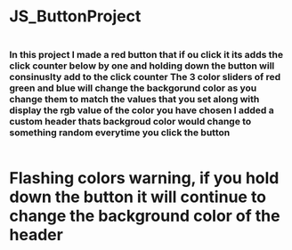 # JS_ButtonProject

<h3 style = "display: inline-block">In this project I made a red button that if ou click it its adds the click counter below by one and holding down the button will consinuslty add to the click counter
The 3 color sliders of red green and blue will change the backgorund color as you change them to match the values that you set along with display the rgb value of the color you have chosen
I added a custom header thats backgroud color would change to something random everytime you click the button</h3> <h1 style = "display: inline-block">Flashing colors warning, if you hold down the button it will continue to change the background color of the header</h1>
